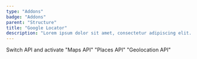 ```yaml
---
type: "Addons"
badge: "Addons"
parent: "Structure"
title: "Google Locator"
description: "Lorem ipsum dolor sit amet, consectetur adipiscing elit. Nunc tempus laoreet leo sit amet iaculis."
---
```


<demo>
  <div class="gatsby_demo_item" data-iframe="iframe/addons/structure/google-locator">
  </div>
</demo>

Switch API and activate "Maps API" "Places API" "Geolocation API"

